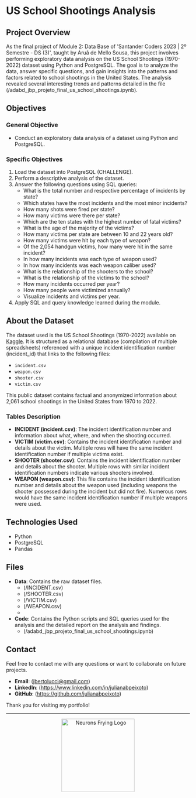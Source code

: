 # US School Shootings Analysis

## Project Overview
As the final project of Module 2: Data Base of 'Santander Coders 2023 | 2º Semestre - DS (3)', taught by Aruã de Mello Sousa, this project involves performing exploratory data analysis on the US School Shootings (1970-2022) dataset using Python and PostgreSQL. The goal is to analyze the data, answer specific questions, and gain insights into the patterns and factors related to school shootings in the United States. The analysis revealed several interesting trends and patterns detailed in the file (/adabd_jbp_projeto_final_us_school_shootings.ipynb).

## Objectives

### General Objective
- Conduct an exploratory data analysis of a dataset using Python and PostgreSQL.

### Specific Objectives
1. Load the dataset into PostgreSQL (CHALLENGE).
2. Perform a descriptive analysis of the dataset.
3. Answer the following questions using SQL queries:
   - What is the total number and respective percentage of incidents by state?
   - Which states have the most incidents and the most minor incidents?
   - How many shots were fired per state?
   - How many victims were there per state?
   - Which are the ten states with the highest number of fatal victims?
   - What is the age of the majority of the victims?
   - How many victims per state are between 10 and 22 years old?
   - How many victims were hit by each type of weapon?
   - Of the 2,054 handgun victims, how many were hit in the same incident?
   - In how many incidents was each type of weapon used?
   - In how many incidents was each weapon caliber used?
   - What is the relationship of the shooters to the school?
   - What is the relationship of the victims to the school?
   - How many incidents occurred per year?
   - How many people were victimized annually?
   - Visualize incidents and victims per year.
4. Apply SQL and query knowledge learned during the module.

## About the Dataset
The dataset used is the US School Shootings (1970-2022) available on <a href='https://www.kaggle.com/datasets/shilongzhuang/us-school-shootings-19702022' target='blank'>Kaggle</a>. It is structured as a relational database (compilation of multiple spreadsheets) referenced with a unique incident identification number (incident_id) that links to the following files:

- `incident.csv`
- `weapon.csv`
- `shooter.csv`
- `victim.csv`

This public dataset contains factual and anonymized information about 2,061 school shootings in the United States from 1970 to 2022.

### Tables Description

- **INCIDENT (incident.csv)**: The incident identification number and information about what, where, and when the shooting occurred.
- **VICTIM (victim.csv)**: Contains the incident identification number and details about the victim. Multiple rows will have the same incident identification number if multiple victims exist.
- **SHOOTER (shooter.csv)**: Contains the incident identification number and details about the shooter. Multiple rows with similar incident identification numbers indicate various shooters involved.
- **WEAPON (weapon.csv)**: This file contains the incident identification number and details about the weapon used (including weapons the shooter possessed during the incident but did not fire). Numerous rows would have the same incident identification number if multiple weapons were used.

## Technologies Used

- Python
- PostgreSQL
- Pandas

## Files

- **Data**: Contains the raw dataset files.
  - (/INCIDENT.csv)
  - (/SHOOTER.csv)
  - (/VICTIM.csv)
  - (/WEAPON.csv)
  - 
- **Code**: Contains the Python scripts and SQL queries used for the analysis and the detailed report on the analysis and findings.
  - (/adabd_jbp_projeto_final_us_school_shootings.ipynb)

## Contact

Feel free to contact me with any questions or want to collaborate on future projects.

- **Email**: (jbertolucci@gmail.com)
- **LinkedIn**: (https://www.linkedin.com/in/julianabpeixoto)
- **GitHub**: (https://github.com/julianabpeixoto)

Thank you for visiting my portfolio!

---

<p align="center">
  <img src="../../images/neurons_frying_logo.png" alt="Neurons Frying Logo" width="200"/>
</p>
